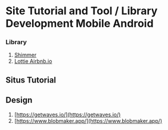 # Site Tutorial and Tool / Library Development Mobile Android

### Library
1. [Shimmer](https://github.com/facebook/shimmer-android) 
2. [Lottie Airbnb.io](https://airbnb.io/lottie/#/android)


## Situs Tutorial



## Design
1. [https://getwaves.io/](https://getwaves.io/)
2. [https://www.blobmaker.app/](https://www.blobmaker.app/)
